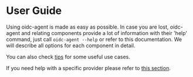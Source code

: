 # User Guide

Using oidc-agent is made as easy as possible. In case you are lost, oidc-agent and relating components provide
a lot of information with their 'help' command, just call `oidc-agent --help` or
refer to this documentation. We will describe all options for each component in
detail.

You can also check [tips](../tips.md) for some useful use cases.

If you need help with a specific provider please refer to [this section](../provider/index.md).
